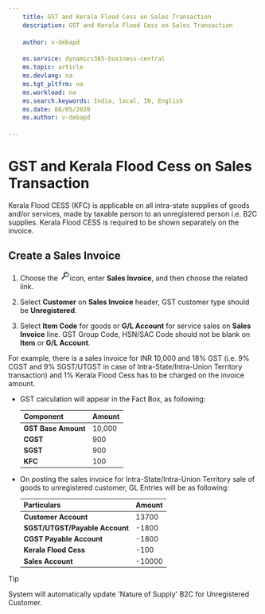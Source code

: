 ```yaml
---
    title: GST and Kerala Flood Cess on Sales Transaction
    description: GST and Kerala Flood Cess on Sales Transaction

    author: v-debapd

    ms.service: dynamics365-business-central
    ms.topic: article
    ms.devlang: na
    ms.tgt_pltfrm: na
    ms.workload: na
    ms.search.keywords: India, local, IN, English
    ms.date: 08/05/2020
    ms.author: v-debapd

---
```

# GST and Kerala Flood Cess on Sales Transaction

Kerala Flood CESS (KFC) is applicable on all intra-state supplies of goods and/or services, made by taxable person to an unregistered person i.e. B2C supplies. Kerala Flood CESS is required to be shown separately on the invoice.

## Create a Sales Invoice

1. Choose the ![img](image/search.jpg)icon, enter **Sales Invoice**, and then choose the related link.

2. Select **Customer** on **Sales Invoice** header, GST customer type should be **Unregistered**.

3. Select **Item Code** for goods or **G/L Account** for service sales on **Sales Invoice** line. GST Group Code, HSN/SAC Code should not be blank on **Item** or **G/L Account**. 

For example, there is a sales invoice for INR 10,000 and 18% GST (i.e. 9% CGST and 9% SGST/UTGST in case of Intra-State/Intra-Union Territory transaction) and 1% Kerala Flood Cess has to be charged on the invoice amount.

-  GST calculation will appear in the Fact Box, as following:
    
    |Component|Amount|
    |----------------------------------|---------------------------------------|  
    |**GST Base Amount**|10,000|  
    |**CGST**|900|  
    |**SGST**|900|
    |**KFC**|100|

- On posting the sales invoice for Intra-State/Intra-Union Territory sale of goods to unregistered customer, GL Entries will be as following:

    |Particulars|Amount|
    |----------------------------------|---------------------------------------|  
    |**Customer Account**|13700|  
    |**SGST/UTGST/Payable Account**|-1800|  
    |**CGST Payable Account**|-1800|
    |**Kerala Flood Cess**|-100|
    |**Sales Account**|-10000|


> [!TIP]
> System will automatically update 'Nature of Supply' B2C for Unregistered Customer.





































